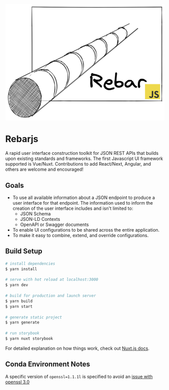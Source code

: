 ![Rebarjs Logo](rebarjs-logo.png)
# Rebarjs
A rapid user interface construction toolkit for JSON REST APIs that builds upon
existing standards and frameworks. The first Javascript UI framework supported
is Vue/Nuxt. Contributions to add React/Next, Angular, and others are welcome
and encouraged!

## Goals
* To use all available information about a JSON endpoint to produce a user interface for that endpoint.
  The information used to inform the creation of the user interface includes and isn't limited to:
  * JSON Schema
  * JSON-LD Contexts
  * OpenAPI or Swagger documents
* To enable UI configurations to be shared across the entire application.
* To make it easy to combine, extend, and override configurations.

## Build Setup

```bash
# install dependencies
$ yarn install

# serve with hot reload at localhost:3000
$ yarn dev

# build for production and launch server
$ yarn build
$ yarn start

# generate static project
$ yarn generate

# run storybook
$ yarn nuxt storybook
```

For detailed explanation on how things work, check out [Nuxt.js docs](https://nuxtjs.org).

## Conda Environment Notes

A specific version of `openssl=1.1.1l` is specified to avoid an [issue with openssl 3.0](https://stackoverflow.com/questions/69692842/error0308010cdigital-envelope-routinesunsupported)